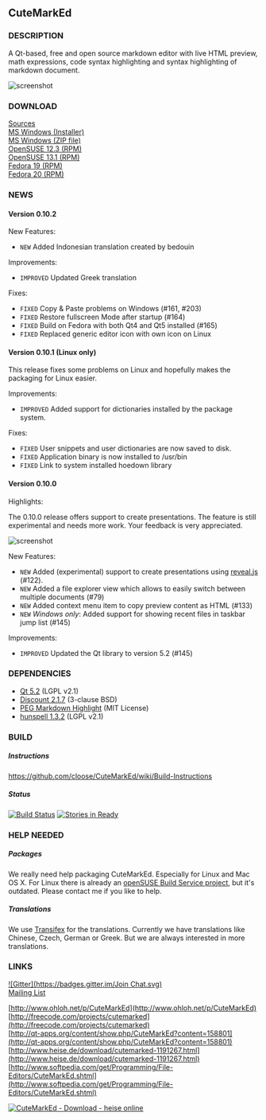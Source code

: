 ## CuteMarkEd

### DESCRIPTION

A Qt-based, free and open source markdown editor with live HTML preview, math expressions, code syntax highlighting and syntax highlighting of markdown document.

![screenshot](http://cloose.github.io/CuteMarkEd/images/screenshot_06.png)

### DOWNLOAD

[Sources](https://github.com/cloose/CuteMarkEd/archive/v0.10.0.tar.gz)  
[MS Windows (Installer)](http://dl.bintray.com/cloose/CuteMarkEd/cutemarked-0.10.0.msi)  
[MS Windows (ZIP file)](http://dl.bintray.com/cloose/CuteMarkEd/cutemarked-0.10.0.zip)  
[OpenSUSE 12.3 (RPM)](https://build.opensuse.org/project/show?project=home%3Acloose1974)  
[OpenSUSE 13.1 (RPM)](https://build.opensuse.org/project/show?project=home%3Acloose1974)  
[Fedora 19 (RPM)](https://build.opensuse.org/project/show?project=home%3Acloose1974)  
[Fedora 20 (RPM)](https://build.opensuse.org/project/show?project=home%3Acloose1974)  

### NEWS

#### Version 0.10.2

New Features:

* `NEW` Added Indonesian translation created by bedouin

Improvements:

* `IMPROVED` Updated Greek translation

Fixes:

* `FIXED` Copy & Paste problems on Windows (#161, #203)
* `FIXED` Restore fullscreen Mode after startup (#164)
* `FIXED` Build on Fedora with both Qt4 and Qt5 installed (#165)
* `FIXED` Replaced generic editor icon with own icon on Linux

#### Version 0.10.1 (Linux only)

This release fixes some problems on Linux and hopefully makes the packaging for Linux easier.

Improvements:

* `IMPROVED` Added support for dictionaries installed by the package system.

Fixes:

* `FIXED` User snippets and user dictionaries are now saved to disk.
* `FIXED` Application binary is now installed to /usr/bin
* `FIXED` Link to system installed hoedown library

#### Version 0.10.0

Highlights:

The 0.10.0 release offers support to create presentations. The feature is still
experimental and needs more work. Your feedback is very appreciated.

![screenshot](http://cloose.github.io/CuteMarkEd/images/20140721-cutemarked-presentation.png)

New Features:

* `NEW` Added (experimental) support to create presentations using [reveal.js](http://lab.hakim.se/reveal-js/#/) (#122).
* `NEW` Added a file explorer view which allows to easily switch between multiple documents (#79)
* `NEW` Added context menu item to copy preview content as HTML (#133)
* `NEW` _Windows only_: Added support for showing recent files in taskbar jump list (#145)

Improvements:

* `IMPROVED` Updated the Qt library to version 5.2 (#145)


### DEPENDENCIES

* [Qt 5.2](http://qt-project.org) (LGPL v2.1)
* [Discount 2.1.7](http://www.pell.portland.or.us/~orc/Code/discount/) (3-clause BSD)
* [PEG Markdown Highlight](http://hasseg.org/peg-markdown-highlight/) (MIT License)
* [hunspell 1.3.2](http://hunspell.sourceforge.net/) (LGPL v2.1)

### BUILD

##### Instructions

https://github.com/cloose/CuteMarkEd/wiki/Build-Instructions

##### Status

[![Build Status](https://travis-ci.org/cloose/CuteMarkEd.png)](https://travis-ci.org/cloose/CuteMarkEd)
[![Stories in Ready](https://badge.waffle.io/cloose/CuteMarkEd.png?label=ready)](https://waffle.io/cloose/CuteMarkEd)

### HELP NEEDED

##### Packages

We really need help packaging CuteMarkEd. Especially for Linux and Mac OS X. For Linux there is already an [openSUSE Build Service project](https://build.opensuse.org/package/show/home:cloose1974/CuteMarkEd), but it's outdated. Please contact me if you like to help.

##### Translations

We use [Transifex](https://www.transifex.com/projects/p/cutemarked) for the translations. Currently we have translations like Chinese, Czech, German or Greek. But we are always interested in more translations.


### LINKS

[![Gitter](https://badges.gitter.im/Join Chat.svg)](https://gitter.im/cloose/CuteMarkEd?utm_source=badge&utm_medium=badge&utm_campaign=pr-badge&utm_content=badge)  
[Mailing List](https://groups.google.com/forum/#!forum/cutemarked)

[http://www.ohloh.net/p/CuteMarkEd](http://www.ohloh.net/p/CuteMarkEd)  
[http://freecode.com/projects/cutemarked](http://freecode.com/projects/cutemarked)  
[http://qt-apps.org/content/show.php/CuteMarkEd?content=158801](http://qt-apps.org/content/show.php/CuteMarkEd?content=158801)  
[http://www.heise.de/download/cutemarked-1191267.html](http://www.heise.de/download/cutemarked-1191267.html)  
[http://www.softpedia.com/get/Programming/File-Editors/CuteMarkEd.shtml](http://www.softpedia.com/get/Programming/File-Editors/CuteMarkEd.shtml)

[![CuteMarkEd - Download - heise online](http://www.heise.de/software/icons/download_logo1.png)](http://www.heise.de/download/cutemarked-1191267.html)
